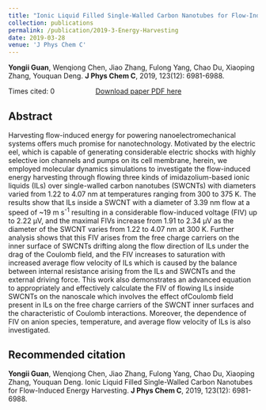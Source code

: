 ```yaml
---
title: "Ionic Liquid Filled Single-Walled Carbon Nanotubes for Flow-Induced Energy Harvesting"
collection: publications
permalink: /publication/2019-3-Energy-Harvesting
date: 2019-03-28
venue: 'J Phys Chem C'
---
```


<b>Yongii Guan</b>, Wenqiong Chen, Jiao Zhang, Fulong Yang, Chao Du, Xiaoping Zhang, Youquan Deng. <b>J Phys Chem C</b>, 2019, 123(12): 6981-6988.

Times cited: 0 &nbsp; &nbsp; &nbsp; &nbsp; &nbsp; &nbsp; &nbsp; &nbsp; &nbsp; &nbsp; [Download paper PDF here](https://Yongji-Guan.github.io/files/2019-3.pdf)

## Abstract
Harvesting flow-induced energy for powering nanoelectromechanical systems offers much promise for nanotechnology. Motivated by the electric eel, which is capable of generating considerable electric shocks with highly selective ion channels and pumps on its cell membrane, herein, we employed molecular dynamics simulations to investigate the flow-induced energy harvesting through flowing three kinds of imidazolium-based ionic liquids (ILs) over single-walled carbon nanotubes (SWCNTs) with diameters varied from 1.22 to 4.07 nm at temperatures ranging from 300 to 375 K. The results show that ILs inside a SWCNT with a diameter of 3.39 nm flow at a speed of ~19 m s<sup>-1</sup> resulting in a considerable flow-induced voltage (FIV) up to 2.22 μV, and the maximal FIVs increase from 1.91 to 2.34 μV as the diameter of the SWCNT varies from 1.22 to 4.07 nm at 300 K. Further analysis shows that this FIV arises from the free charge carriers on the inner surface of SWCNTs drifting along the flow direction of ILs under the drag of the Coulomb field, and the FIV increases to saturation with increased average flow velocity of ILs which is caused by the balance between internal resistance arising from the ILs and SWCNTs and the external driving force. This work also demonstrates an advanced equation to appropriately and effectively calculate the FIV of flowing ILs inside SWCNTs on the nanoscale which involves the effect ofCoulomb field present in ILs on the free charge carriers of the SWCNT inner surfaces and the characteristic of Coulomb interactions. Moreover, the dependence of FIV on anion species, temperature, and average flow velocity of ILs is also investigated.

## Recommended citation
<b>Yongii Guan</b>, Wenqiong Chen, Jiao Zhang, Fulong Yang, Chao Du, Xiaoping Zhang, Youquan Deng. Ionic Liquid Filled Single-Walled Carbon Nanotubes for Flow-Induced Energy Harvesting. <b>J Phys Chem C</b>, 2019, 123(12): 6981-6988.
